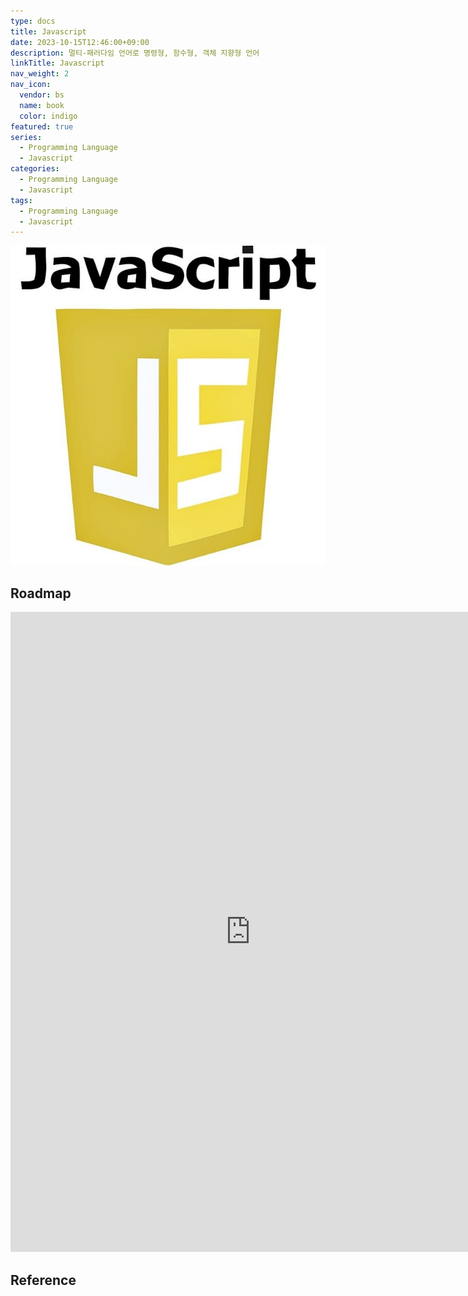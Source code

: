```yaml
---
type: docs
title: Javascript
date: 2023-10-15T12:46:00+09:00
description: 멀티-패러다임 언어로 명령형, 함수형, 객체 지향형 언어
linkTitle: Javascript
nav_weight: 2
nav_icon:
  vendor: bs
  name: book
  color: indigo
featured: true
series:
  - Programming Language
  - Javascript
categories:
  - Programming Language
  - Javascript
tags:
  - Programming Language
  - Javascript
---
```


![Javascript](javascript.jpg#center)

## Roadmap

<p align="center">
<iframe width="768" height="1024" src="https://roadmap.sh/javascript?s=652b754df43a58c923ce9d26" frameborder="0" allow="accelerometer; autoplay; encrypted-media; gyroscope; picture-in-picture" allowfullscreen></iframe>
</p>

## Reference
